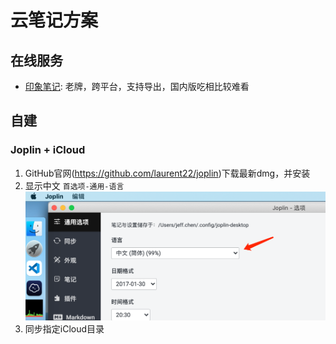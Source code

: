 # 云笔记方案

## 在线服务

* [印象笔记](https://yinxiang.com/): 老牌，跨平台，支持导出，国内版吃相比较难看

## 自建

### Joplin + iCloud

1. GitHub官网(https://github.com/laurent22/joplin)下载最新dmg，并安装
2. 显示中文 `首选项-通用-语言` ![joplin_setting](./joplin_setting.png)
3. 同步指定iCloud目录